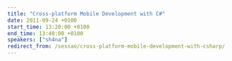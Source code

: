 ```yaml
---
title: "Cross-platform Mobile Development with C#"
date: 2011-09-24 +0100
start_time: 13:20:00 +0100
end_time: 13:40:00 +0100
speakers: ["sh4na"]
redirect_from: /sessao/cross-platform-mobile-development-with-csharp/
---
```

